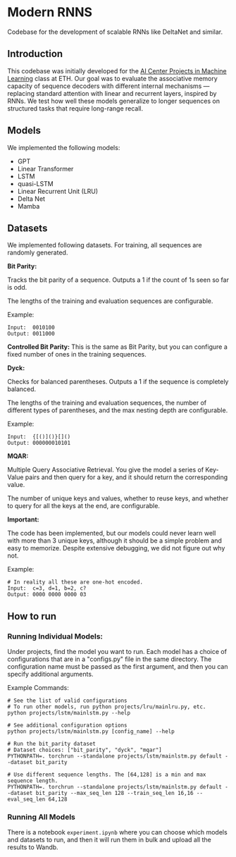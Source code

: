 # Modern RNNS

Codebase for the development of scalable RNNs like DeltaNet and similar.

## Introduction

This codebase was initially developed for the [AI Center Projects in Machine Learning](https://ai.ethz.ch/education/courses/projects-ml-research.html) class at ETH. Our goal was to evaluate the associative memory capacity of sequence decoders with different internal mechanisms — replacing standard attention with linear and recurrent layers, inspired by RNNs.  We test how well these models generalize to longer sequences on structured tasks that require long-range recall.

## Models

We implemented the following models:
- GPT
- Linear Transformer
- LSTM
- quasi-LSTM
- Linear Recurrent Unit (LRU)
- Delta Net
- Mamba

## Datasets

We implemented following datasets. For training, all sequences are randomly generated.

**Bit Parity:**

Tracks the bit parity of a sequence. Outputs a 1 if the count of 1s seen so far is odd.

The lengths of the training and evaluation sequences are configurable.

Example:
```
Input:  0010100
Output: 0011000
```

**Controlled Bit Parity:**
This is the same as Bit Parity, but you can configure a fixed number of ones in the training sequences.

**Dyck:**

Checks for balanced parentheses. Outputs a 1 if the sequence is completely balanced.

The lengths of the training and evaluation sequences, the number of different types of parentheses, and the max nesting depth are configurable.

Example:
```
Input:  {[()]()}[]()
Output: 000000010101
```

**MQAR:**

Multiple Query Associative Retrieval. You give the model a series of Key-Value pairs and then query for a key, and it should return the corresponding value.

The number of unique keys and values, whether to reuse keys, and whether to query for all the keys at the end, are configurable.

**Important:**

The code has been implemented, but our models could never learn well with more than 3 unique keys, although it should be a simple problem and easy to memorize. Despite extensive debugging, we did not figure out why not.

Example:
```
# In reality all these are one-hot encoded.
Input:  c=3, d=1, b=2, c?
Output: 0000 0000 0000 03
```

## How to run

### Running Individual Models:

Under projects, find the model you want to run. Each model has a choice of configurations that are in a "configs.py" file in the same directory. The configuration name must be passed as the first argument, and then you can specify additional arguments.

Example Commands:
```
# See the list of valid configurations
# To run other models, run python projects/lru/mainlru.py, etc.
python projects/lstm/mainlstm.py --help

# See additional configuration options
python projects/lstm/mainlstm.py [config_name] --help

# Run the bit_parity dataset
# Dataset choices: ["bit_parity", "dyck", "mqar"]
PYTHONPATH=. torchrun --standalone projects/lstm/mainlstm.py default --dataset bit_parity

# Use different sequence lengths. The [64,128] is a min and max sequence length. 
PYTHONPATH=. torchrun --standalone projects/lstm/mainlstm.py default --dataset bit_parity --max_seq_len 128 --train_seq_len 16,16 --eval_seq_len 64,128
```

### Running All Models

There is a notebook ```experiment.ipynb``` where you can choose which models and datasets to run, and then it will run them in bulk and upload all the results to Wandb.